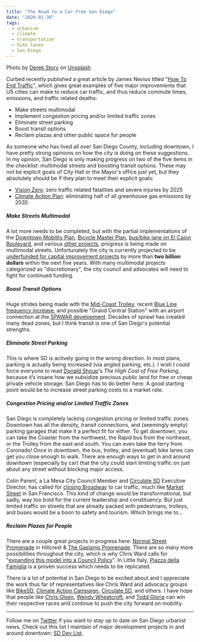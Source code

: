 ```yaml
---
title: "The Road to a Car-free San Diego"
date: "2020-01-30"
tags:
  - urbanism
  - climate
  - transportation
  - bike lanes
  - San Diego
---
```


Photo by [Derek Story](https://unsplash.com/@derekstory?utm_source=unsplash&utm_medium=referral&utm_content=creditCopyText) on [Unsplash](https://unsplash.com/s/photos/san-diego?utm_source=unsplash&utm_medium=referral&utm_content=creditCopyText)

Curbed recently published a great article by James Nevius titled "[How To End Traffic](https://www.curbed.com/2020/1/29/21112477/car-free-in-america)", which gives great examples of five major improvements that US cities can make to reduce car traffic, and thus reduce commute times, emissions, and traffic related deaths:

- Make streets multimodal
- Implement congestion pricing and/or limited traffic zones
- Eliminate street parking
- Boost transit options
- Reclaim plazas and other public space for people

As someone who has lived all over San Diego County, including downtown, I have pretty strong opinions on how the city is doing on these suggestions. In my opinion, San Diego is only making progress on two of the five items in the checklist: multimodal streets and boosting transit options. These may not be explicit goals of City Hall or the Mayor's office just yet, but they absolutely should be if they plan to meet their explicit goals:

- [Vision Zero](https://www.sandiego.gov/vision-zero): zero traffic related fatalities and severe injuries by 2025
- [Climate Action Plan](https://www.sandiego.gov/sustainability/climate-action-plan): eliminating half of all greenhouse gas emissions by 2035

##### Make Streets Multimodal

A lot more needs to be completed, but with the partial implementations of the [Downtown Mobility Plan](https://bikesd.org/portfolio/downtown-mobility-plan/), [Bicycle Master Plan](https://www.sandiego.gov/planning/programs/transportation/mobility/bicycleplan), [bus/bike lane on El Cajon Boulevard](https://thedailyaztec.com/98337/news/new-bus-only-lanes-help-transit-commuters-to-sdsu/), and various [other projects](https://bikesd.org/campaigns/), progress is being made on multimodal streets. Unfortunately the city is currently projected to be [underfunded for capital improvement projects](https://onbase.sandiego.gov/OnBaseAgendaOnline/Documents/ViewDocument/5%20year%20CIP%20-%20ATI%20-%20012720.pdf.pdf?meetingId=3859&documentType=Agenda&itemId=186676&publishId=360860&isSection=false) by more than **two billion dollars** within the next five years. With many multimodal projects categorized as "discretionary", the city council and advocates will need to fight for continued funding.

##### Boost Transit Options

Huge strides being made with the [Mid-Coast Trolley](https://www.keepsandiegomoving.com/Mid-coast/midcoast-intro.aspx), recent [Blue Line frequency increase](https://timesofsandiego.com/politics/2020/01/27/mts-increases-weekday-blue-line-frequency-to-7-minutes-to-serve-more-riders/), and possible "Grand Central Station" with an airport connection at the [SPAWAR development](https://www.10news.com/news/local-news/officials-navy-sign-pact-on-potential-grand-central-station-for-san-diego). Decades of sprawl has created many dead zones, but I think transit is one of San Diego's potential strengths.

##### Eliminate Street Parking

This is where SD is actively going in the wrong direction. In most plans, parking is actually being increased (via angled parking, etc.). I wish I could force everyone to read [Donald Shoup](https://www.shoupdogg.com/)'s _The High Cost of Free Parking_, because it’s insane how we subsidize precious public land for free or cheap private vehicle storage. San Diego has to do better here. A good starting point would be to increase street parking costs to a market rate.

##### Congestion Pricing and/or Limited Traffic Zones

San Diego is completely lacking congestion pricing or limited traffic zones. Downtown has all the density, transit connections, and (seemingly empty) parking garages that make it a perfect fit for either. To get downtown, you can take the Coaster from the northwest, the Rapid bus from the northeast, or the Trolley from the east and south. You can even take the ferry from Coronado! Once in downtown, the bus, trolley, and (eventual) bike lanes can get you close enough to walk. There are enough ways to get in and around downtown (especially by car) that the city could start limiting traffic on just about any street without blocking major access.

Colin Parent, a La Mesa City Council Member and [Circulate SD](http://www.circulatesd.org) Executive Director, has called for [closing Broadway](https://twitter.com/ColinParent/status/1222541941440516096) to car traffic, much like [Market Street](https://medium.com/@LondonBreed/making-market-street-car-free-32679e0372a) in San Francisco. This kind of change would be transformational, but sadly, way too bold for the current leadership and constituency. But just limited traffic on streets that are already packed with pedestrians, trolleys, and buses would be a boon to safety and tourism. Which brings me to...

##### Reclaim Plazas for People

There are a couple great projects in progress here: [Normal Street Promenade](https://sduptownnews.com/promenade-on-the-hillcrest-horizon/) in Hillcrest & [The Gaslamp Promenade](https://gaslamp.org/promenade/). There are so many more possibilities throughout the city, which is why Chris Ward calls for "[expanding this model into a Council Policy](https://onbase.sandiego.gov/OnBaseAgendaOnline/Documents/ViewDocument/CM%20Ward%202020_Memo_D3_Infrastructure%20Priorities_Final.pdf.pdf?meetingId=3859&documentType=Agenda&itemId=186680&publishId=360856&isSection=false)". In Little Italy, [Piazza della Famiglia](https://www.littleitalysd.com/explore/piazza-della-famiglia) is a proven success which needs to be replicated.

There is a lot of potential in San Diego to be excited about and I appreciate the work thus far of representatives like Chris Ward and advocacy groups like [BikeSD](http://bikesd.org/), [Climate Action Campaign](https://www.climateactioncampaign.org/), [Circulate SD](http://www.circulatesd.org/), and others. I have hope that people like [Chris Olsen](https://votechrisolsen.com/), [Wendy Wheatcroft](https://www.wendy4sd.com/), and [Todd Gloria](https://toddgloria.com/) can win their respective races and continue to push the city forward on mobility.

---

Follow me on [Twitter](https://twitter.com/simpixelated) if you want to stay up to date on San Diego urbanist news. Check out this list I maintain of major development projects in and around downtown: [SD Dev List](https://sd-dev-list.netlify.com/).
